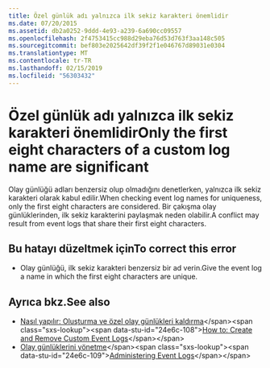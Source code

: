 ```yaml
---
title: Özel günlük adı yalnızca ilk sekiz karakteri önemlidir
ms.date: 07/20/2015
ms.assetid: db2a0252-9ddd-4e93-a239-6a690cc09557
ms.openlocfilehash: 2f4753415cc988d29eba76d53d763f3aa148c505
ms.sourcegitcommit: bef803e2025642df39f2f1e046767d89031e0304
ms.translationtype: MT
ms.contentlocale: tr-TR
ms.lasthandoff: 02/15/2019
ms.locfileid: "56303432"
---
```

# <a name="only-the-first-eight-characters-of-a-custom-log-name-are-significant"></a><span data-ttu-id="24e6c-102">Özel günlük adı yalnızca ilk sekiz karakteri önemlidir</span><span class="sxs-lookup"><span data-stu-id="24e6c-102">Only the first eight characters of a custom log name are significant</span></span>
<span data-ttu-id="24e6c-103">Olay günlüğü adları benzersiz olup olmadığını denetlerken, yalnızca ilk sekiz karakteri olarak kabul edilir.</span><span class="sxs-lookup"><span data-stu-id="24e6c-103">When checking event log names for uniqueness, only the first eight characters are considered.</span></span> <span data-ttu-id="24e6c-104">Bir çakışma olay günlüklerinden, ilk sekiz karakterini paylaşmak neden olabilir.</span><span class="sxs-lookup"><span data-stu-id="24e6c-104">A conflict may result from event logs that share their first eight characters.</span></span>  
  
## <a name="to-correct-this-error"></a><span data-ttu-id="24e6c-105">Bu hatayı düzeltmek için</span><span class="sxs-lookup"><span data-stu-id="24e6c-105">To correct this error</span></span>  
  
-   <span data-ttu-id="24e6c-106">Olay günlüğü, ilk sekiz karakteri benzersiz bir ad verin.</span><span class="sxs-lookup"><span data-stu-id="24e6c-106">Give the event log a name in which the first eight characters are unique.</span></span>  
  
## <a name="see-also"></a><span data-ttu-id="24e6c-107">Ayrıca bkz.</span><span class="sxs-lookup"><span data-stu-id="24e6c-107">See also</span></span>
- <span data-ttu-id="24e6c-108">[Nasıl yapılır: Oluşturma ve özel olay günlükleri kaldırma](https://docs.microsoft.com/previous-versions/visualstudio/visual-studio-2008/49dwckkz(v=vs.90))</span><span class="sxs-lookup"><span data-stu-id="24e6c-108">[How to: Create and Remove Custom Event Logs](https://docs.microsoft.com/previous-versions/visualstudio/visual-studio-2008/49dwckkz(v=vs.90))</span></span>
- <span data-ttu-id="24e6c-109">[Olay günlüklerini yönetme](https://docs.microsoft.com/previous-versions/visualstudio/visual-studio-2008/4f69axw4(v=vs.90))</span><span class="sxs-lookup"><span data-stu-id="24e6c-109">[Administering Event Logs](https://docs.microsoft.com/previous-versions/visualstudio/visual-studio-2008/4f69axw4(v=vs.90))</span></span>
